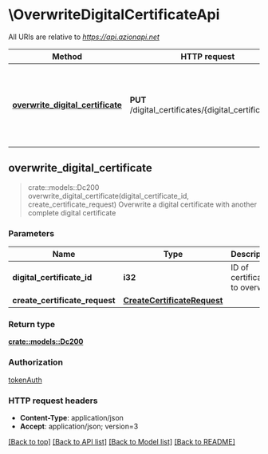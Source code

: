# \OverwriteDigitalCertificateApi

All URIs are relative to *https://api.azionapi.net*

Method | HTTP request | Description
------------- | ------------- | -------------
[**overwrite_digital_certificate**](OverwriteDigitalCertificateApi.md#overwrite_digital_certificate) | **PUT** /digital_certificates/{digital_certificate_id} | Overwrite a digital certificate with another complete digital certificate



## overwrite_digital_certificate

> crate::models::Dc200 overwrite_digital_certificate(digital_certificate_id, create_certificate_request)
Overwrite a digital certificate with another complete digital certificate

### Parameters


Name | Type | Description  | Required | Notes
------------- | ------------- | ------------- | ------------- | -------------
**digital_certificate_id** | **i32** | ID of certificate to overwrite | [required] |
**create_certificate_request** | [**CreateCertificateRequest**](CreateCertificateRequest.md) |  | [required] |

### Return type

[**crate::models::Dc200**](DC200.md)

### Authorization

[tokenAuth](../README.md#tokenAuth)

### HTTP request headers

- **Content-Type**: application/json
- **Accept**: application/json; version=3

[[Back to top]](#) [[Back to API list]](../README.md#documentation-for-api-endpoints) [[Back to Model list]](../README.md#documentation-for-models) [[Back to README]](../README.md)

